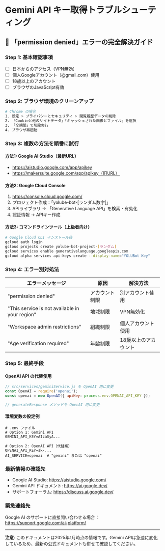 # Gemini API キー取得トラブルシューティング

## 🚨 「permission denied」エラーの完全解決ガイド

### Step 1: 基本確認事項
- [ ] 日本からのアクセス（VPN無効）
- [ ] 個人Googleアカウント（@gmail.com）使用
- [ ] 18歳以上のアカウント
- [ ] ブラウザのJavaScript有効

### Step 2: ブラウザ環境のクリーンアップ
```bash
# Chrome の場合
1. 設定 > プライバシーとセキュリティ > 閲覧履歴データの削除
2. 「Cookieと他のサイトデータ」「キャッシュされた画像とファイル」を選択
3. 「全期間」で削除実行
4. ブラウザ再起動
```

### Step 3: 複数の方法を順番に試行

#### 方法1: Google AI Studio（最新URL）
- https://aistudio.google.com/app/apikey
- https://makersuite.google.com/app/apikey（旧URL）

#### 方法2: Google Cloud Console
1. https://console.cloud.google.com/
2. プロジェクト作成：「yolube-bot-[ランダム数字]」
3. APIライブラリ → 「Generative Language API」を検索・有効化
4. 認証情報 → APIキー作成

#### 方法3: コマンドラインツール（上級者向け）
```bash
# Google Cloud CLI インストール後
gcloud auth login
gcloud projects create yolube-bot-project-[ランダム]
gcloud services enable generativelanguage.googleapis.com
gcloud alpha services api-keys create --display-name="YOLUBot Key"
```

### Step 4: エラー別対処法

| エラーメッセージ | 原因 | 解決方法 |
|------------------|------|----------|
| "permission denied" | アカウント制限 | 別アカウント使用 |
| "This service is not available in your region" | 地域制限 | VPN無効化 |
| "Workspace admin restrictions" | 組織制限 | 個人アカウント使用 |
| "Age verification required" | 年齢制限 | 18歳以上のアカウント |

### Step 5: 最終手段

#### OpenAI API の代替使用
```javascript
// src/services/geminiService.js を OpenAI 用に変更
const OpenAI = require('openai');
const openai = new OpenAI({ apiKey: process.env.OPENAI_API_KEY });

// generateResponse メソッドを OpenAI 用に変更
```

#### 環境変数の設定例
```env
# .env ファイル
# Option 1: Gemini API
GEMINI_API_KEY=AIzaSyA...

# Option 2: OpenAI API（代替案）
OPENAI_API_KEY=sk-...
AI_SERVICE=openai  # "gemini" または "openai"
```

### 最新情報の確認先
- Google AI Studio: https://aistudio.google.com/
- Gemini API ドキュメント: https://ai.google.dev/
- サポートフォーラム: https://discuss.ai.google.dev/

### 緊急連絡先
Google AI のサポートに直接問い合わせる場合：
https://support.google.com/ai-platform/

---
**注意**: このドキュメントは2025年1月時点の情報です。Gemini APIは急速に変化しているため、最新の公式ドキュメントも併せて確認してください。